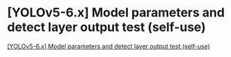 # [YOLOv5-6.x] Model parameters and detect layer output test (self-use)
[[YOLOv5-6.x] Model parameters and detect layer output test (self-use)](https://aiwithcloud.com/2022/09/16/yolov5_6-x_model_parameters_and_detect_layer_output_test_self_use/)